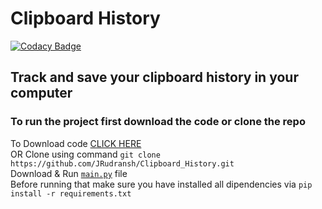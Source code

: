 # Clipboard History

[![Codacy Badge](https://api.codacy.com/project/badge/Grade/553257642db34c5bae141f4cf78208ae)](https://app.codacy.com/gh/JRudransh/Clipboard_History?utm_source=github.com&utm_medium=referral&utm_content=JRudransh/Clipboard_History&utm_campaign=Badge_Grade)

## Track and save your clipboard history in your computer

### To run the project first download the code or clone the repo
To Download code [CLICK HERE](https://github.com/JRudransh/Clipboard_History/archive/master.zip) <br> 
OR Clone using command `git clone https://github.com/JRudransh/Clipboard_History.git` <br>
Download & Run [`main.py`](https://github.com/JRudransh/Clipboard_History/blob/master/main.py) file <br>
Before running that make sure you have installed all dipendencies via `pip install -r requirements.txt`
